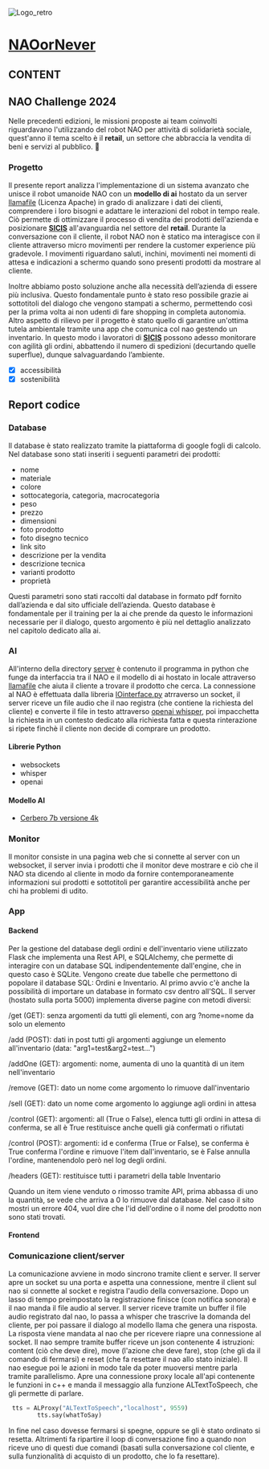 ![Logo_retro](https://github.com/AssortedMine70/naoornever/assets/163904638/be38c79e-513b-4552-9f68-d98c554a9beb)
# [NAOorNever](http://naoornever.it/)

## CONTENT

## NAO Challenge 2024
Nelle precedenti edizioni, le missioni proposte ai team coinvolti riguardavano l'utilizzando del robot NAO per attività di solidarietà sociale, quest'anno il tema scelto è il **retail**, un settore che abbraccia la vendita di beni e servizi al pubblico. :gem:

### Progetto 
Il presente report analizza l'implementazione di un sistema avanzato che unisce il robot umanoide NAO con un **modello di ai** hostato da un server [llamafile](https://github.com/Mozilla-Ocho/llamafile) (Licenza Apache) in grado di analizzare i dati dei clienti, comprendere i loro bisogni e adattare le interazioni del robot in tempo reale.
Ciò permette di ottimizzare il processo di vendita dei prodotti dell'azienda e posizionare [**SICIS**](https://www.sicis.com/IT/it) all'avanguardia nel settore del **retail**.
Durante la conversazione con il cliente, il robot NAO non è statico ma interagisce con il cliente attraverso micro movimenti per rendere la customer experience più gradevole. I movimenti riguardano saluti, inchini, movimenti nei momenti di attesa e indicazioni a schermo quando sono presenti prodotti da mostrare al cliente.

Inoltre abbiamo posto soluzione anche alla necessità dell’azienda di essere più inclusiva. Questo fondamentale punto è stato reso possibile grazie ai sottotitoli del dialogo che vengono stampati a schermo, permettendo così per la prima volta ai non udenti di fare shopping in completa autonomia.
Altro aspetto di rilievo per il progetto è stato quello di garantire un'ottima tutela ambientale tramite una app che comunica col nao gestendo un inventario. In questo modo i lavoratori di [**SICIS**](https://www.sicis.com/IT/it) possono adesso monitorare con agilità gli ordini, abbattendo il numero di spedizioni (decurtando quelle superflue), dunque salvaguardando l’ambiente.
- [x] accessibilità
- [x] sostenibilità

## Report codice

### Database

Il database è stato realizzato tramite la piattaforma di google fogli di calcolo. Nel database sono stati inseriti i seguenti parametri dei prodotti: 
- nome
- materiale 
- colore
- sottocategoria, categoria, macrocategoria
- peso
- prezzo
- dimensioni
- foto prodotto
- foto disegno tecnico
- link sito 
- descrizione per la vendita
- descrizione tecnica
- varianti prodotto 
- proprietà

Questi parametri sono stati raccolti dal database in formato pdf fornito dall’azienda e dal sito ufficiale dell’azienda. 
Questo database è fondamentale per il training per la ai che prende da questo le informazioni necessarie per il dialogo, questo argomento è più nel dettaglio analizzato nel capitolo dedicato alla ai.

### AI

All'interno della directory [server](https://github.com/AssortedMine70/naoornever/tree/main/server)  è contenuto il programma in python che funge da interfaccia tra il NAO e il modello di ai hostato in locale attraverso [llamafile](https://github.com/Mozilla-Ocho/llamafile) che aiuta il cliente a trovare il prodotto che cerca.
La connessione al NAO è effettuata dalla libreria [IOinterface.py]([https://github.com/AssortedMine70/naoornever/server/IOinterface.py) atrraverso un socket, il server riceve un file audio che il nao registra (che contiene la richiesta del cliente) e converte il file in testo attraverso [openai whisper](https://github.com/openai/whisper), poi impacchetta la richiesta in un contesto dedicato alla richiesta fatta e questa rinterazione si ripete finchè il cliente non decide di comprare un prodotto.

#### Librerie Python
- websockets
- whisper
- openai

#### Modello AI
- [Cerbero 7b versione 4k](https://huggingface.co/galatolo/cerbero-7b-gguf/tree/main)

### Monitor

Il monitor consiste in una pagina web che si connette al server con un websocket, il server invia i prodotti che il monitor deve mostrare e ciò che il NAO sta dicendo al cliente in modo da fornire contemporaneamente informazioni sui prodotti e sottotitoli per garantire accessibilità anche per chi ha problemi di udito.

### App

#### Backend
Per la gestione del database degli ordini e dell'inventario viene utilizzato Flask che implementa una Rest API, e SQLAlchemy, che permette di interagire con un database SQL indipendentemente dall'engine, che in questo caso è SQLite.
Vengono create due tabelle che permettono di popolare il database SQL: Ordini e Inventario.
Al primo avvio c'è anche la possibilità di importare un database in formato csv dentro all'SQL.
Il server (hostato sulla porta 5000) implementa diverse pagine con metodi diversi:

/get (GET): senza argomenti da tutti gli elementi, con arg ?nome=nome da solo un elemento

/add (POST): dati in post tutti gli argomenti aggiunge un elemento all'inventario (data: "arg1=test&arg2=test...")

/addOne (GET): argomenti: nome, aumenta di uno la quantità di un item nell'inventario 

/remove (GET): dato un nome come argomento lo rimuove dall'inventario

/sell (GET): dato un nome come argomento lo aggiunge agli ordini in attesa

/control (GET): argomenti: all (True o False), elenca tutti gli ordini in attesa di conferma, se all è True restituisce anche quelli già confermati o rifiutati

/control (POST): argomenti: id e conferma (True or False), se conferma è True conferma l'ordine e rimuove l'item dall'inventario, se è False annulla l'ordine, mantenendolo però nel log degli ordini.

/headers (GET): restituisce tutti i parametri della table Inventario

Quando un item viene venduto o rimosso tramite API, prima abbassa di uno la quantità, se vede che arriva a 0 lo rimuove dal database.
Nel caso il sito mostri un errore 404, vuol dire che l'id dell'ordine o il nome del prodotto non sono stati trovati.

#### Frontend

### Comunicazione client/server

La comunicazione avviene in modo sincrono tramite client e server.
Il server apre un socket su una porta e aspetta una connessione, mentre il client sul nao si connette al socket e registra l'audio della conversazione.
Dopo un lasso di tempo preimpostato la registrazione finisce (con notifica sonora) e il nao manda il file audio al server.
Il server riceve tramite un buffer il file audio registrato dal nao, lo passa a whisper che trascrive la domanda del cliente, per poi passare il dialogo al modello llama che genera una risposta. 
La risposta viene mandata al nao che per ricevere riapre una connessione al socket. 
Il nao sempre tramite buffer riceve un json contenente 4 istruzioni: content (ciò che deve dire), move (l'azione che deve fare), stop (che gli da il comando di fermarsi) e reset (che fa resettare il nao allo stato iniziale).
Il nao esegue poi le azioni in modo tale da poter muoversi mentre parla tramite parallelismo. Apre una connessione proxy locale all'api contenente le funzioni in c++ e manda il messaggio alla funzione ALTextToSpeech, che gli permette di parlare. 

```py
 tts = ALProxy("ALTextToSpeech","localhost", 9559)
        tts.say(whatToSay)
```

In fine nel caso dovesse fermarsi si spegne, oppure se gli è stato ordinato si resetta. Altrimenti fa ripartire il loop di conversazione fino a quando non riceve uno di questi due comandi (basati sulla conversazione col cliente, e sulla funzionalità di acquisto di un prodotto, che lo fa resettare).


